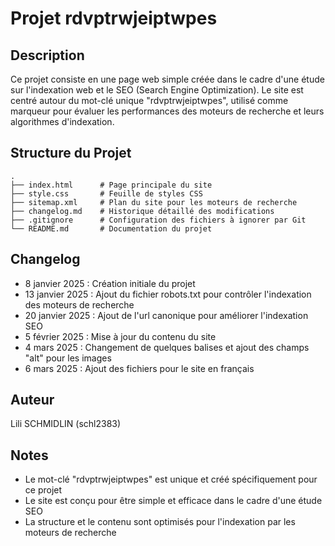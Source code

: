 # Projet rdvptrwjeiptwpes

## Description
Ce projet consiste en une page web simple créée dans le cadre d'une étude sur l'indexation web et le SEO (Search Engine Optimization). Le site est centré autour du mot-clé unique "rdvptrwjeiptwpes", utilisé comme marqueur pour évaluer les performances des moteurs de recherche et leurs algorithmes d'indexation.

## Structure du Projet
```
.
├── index.html      # Page principale du site
├── style.css       # Feuille de styles CSS
├── sitemap.xml     # Plan du site pour les moteurs de recherche
├── changelog.md    # Historique détaillé des modifications
├── .gitignore      # Configuration des fichiers à ignorer par Git
└── README.md       # Documentation du projet
```

## Changelog
- 8 janvier 2025 : Création initiale du projet
- 13 janvier 2025 : Ajout du fichier robots.txt pour contrôler l'indexation des moteurs de recherche
- 20 janvier 2025 : Ajout de l'url canonique pour améliorer l'indexation SEO
- 5 février 2025 : Mise à jour du contenu du site
- 4 mars 2025 : Changement de quelques balises et ajout des champs "alt" pour les images
- 6 mars 2025 : Ajout des fichiers pour le site en français

## Auteur
Lili SCHMIDLIN (schl2383)

## Notes
- Le mot-clé "rdvptrwjeiptwpes" est unique et créé spécifiquement pour ce projet
- Le site est conçu pour être simple et efficace dans le cadre d'une étude SEO
- La structure et le contenu sont optimisés pour l'indexation par les moteurs de recherche